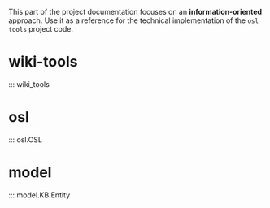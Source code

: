 This part of the project documentation focuses on
an **information-oriented** approach. Use it as a
reference for the technical implementation of the
`osl tools` project code.

# wiki-tools
::: wiki_tools

# osl
::: osl.OSL

# model
::: model.KB.Entity
